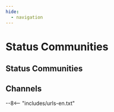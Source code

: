 ```yaml
---
hide:
  - navigation
---
```


# Status Communities

## Status Communities

## Channels

--8<-- "includes/urls-en.txt"
